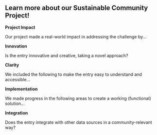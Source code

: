 ## Learn more about our Sustainable Community Project!

**Project Impact**

Our project made a real-world impact in addressing the challenge by...

**Innovation**

Is the entry innovative and creative, taking a novel approach?

**Clarity**

We included the following to make the entry easy to understand and accessible...

<!--Does it present information clearly?-->

**Implementation**

We made progress in the following areas to create a working (functional) solution...


**Integration**

Does the entry integrate with other data sources in a community-relevant way?